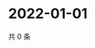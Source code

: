 # 2022-01-01

共 0 条

<!-- BEGIN WEIBO -->
<!-- 最后更新时间 Sat Jan 01 2022 18:16:01 GMT+0800 (China Standard Time) -->

<!-- END WEIBO -->
